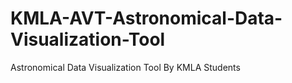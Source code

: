 # KMLA-AVT-Astronomical-Data-Visualization-Tool
Astronomical Data Visualization Tool By KMLA Students

